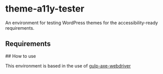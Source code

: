 # theme-a11y-tester
An environment for testing WordPress themes for the accessibility-ready requirements.

## Requirements

## How to use

This environment is based in the use of [gulp-axe-webdriver](https://github.com/felixzapata/grunt-axe-webdriver)

